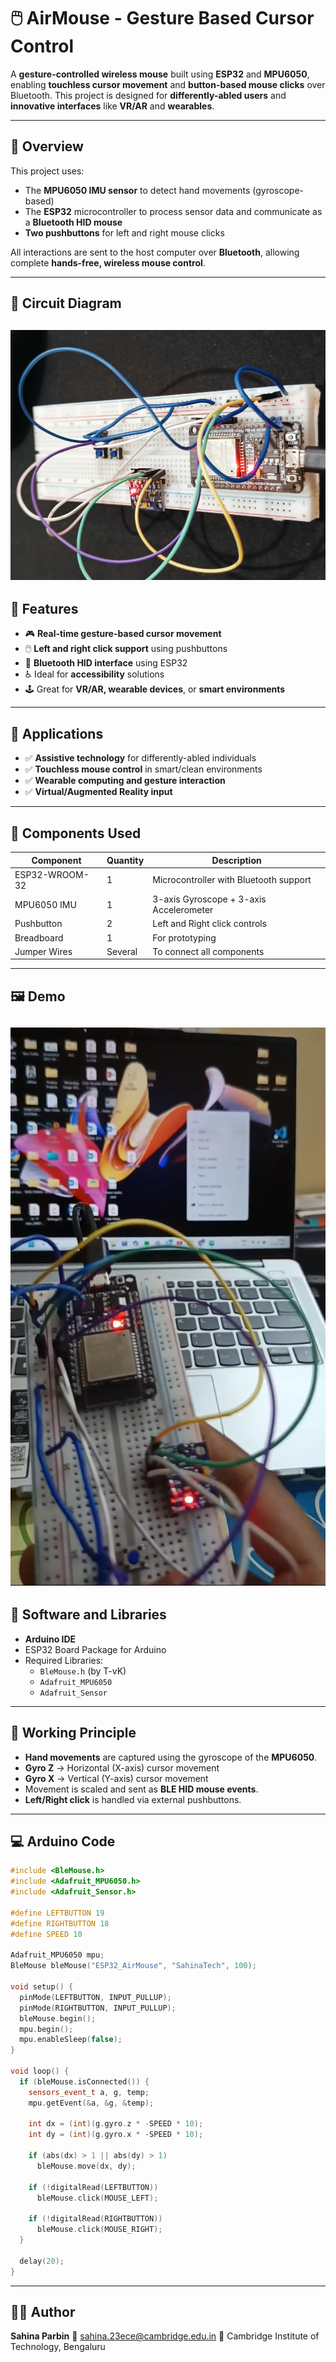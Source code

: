 # 🖱️ AirMouse - Gesture Based Cursor Control

A **gesture-controlled wireless mouse** built using **ESP32** and **MPU6050**, enabling **touchless cursor movement** and **button-based mouse clicks** over Bluetooth. This project is designed for **differently-abled users** and **innovative interfaces** like **VR/AR** and **wearables**.

---

## 📄 Overview

This project uses:
- The **MPU6050 IMU sensor** to detect hand movements (gyroscope-based)
- The **ESP32** microcontroller to process sensor data and communicate as a **Bluetooth HID mouse**
- **Two pushbuttons** for left and right mouse clicks

All interactions are sent to the host computer over **Bluetooth**, allowing complete **hands-free, wireless mouse control**.

---
## 🔌 Circuit Diagram

![Circuit Diagram](images/circuit.jpg)
---

## 🚀 Features

- 🎮 **Real-time gesture-based cursor movement**  
- 🖱️ **Left and right click support** using pushbuttons  
- 📡 **Bluetooth HID interface** using ESP32  
- ♿ Ideal for **accessibility** solutions  
- 🕹️ Great for **VR/AR, wearable devices**, or **smart environments**

---

## 🎯 Applications

- ✅ **Assistive technology** for differently-abled individuals  
- ✅ **Touchless mouse control** in smart/clean environments  
- ✅ **Wearable computing and gesture interaction**  
- ✅ **Virtual/Augmented Reality input**

---

## 🔧 Components Used

| Component          | Quantity | Description                                  |
|-------------------|----------|----------------------------------------------|
| ESP32-WROOM-32     | 1        | Microcontroller with Bluetooth support       |
| MPU6050 IMU        | 1        | 3-axis Gyroscope + 3-axis Accelerometer      |
| Pushbutton         | 2        | Left and Right click controls                |
| Breadboard         | 1        | For prototyping                              |
| Jumper Wires       | Several  | To connect all components                    |

---
## 🖼️ Demo

![Demo](images/demo.jpg)
---

## 🧰 Software and Libraries

- **Arduino IDE**
- ESP32 Board Package for Arduino
- Required Libraries:
  - `BleMouse.h` (by T-vK)  
  - `Adafruit_MPU6050`  
  - `Adafruit_Sensor`

---

## 🧠 Working Principle

- **Hand movements** are captured using the gyroscope of the **MPU6050**.
- **Gyro Z** → Horizontal (X-axis) cursor movement  
- **Gyro X** → Vertical (Y-axis) cursor movement  
- Movement is scaled and sent as **BLE HID mouse events**.
- **Left/Right click** is handled via external pushbuttons.

---

## 💻 Arduino Code

```cpp
#include <BleMouse.h>
#include <Adafruit_MPU6050.h>
#include <Adafruit_Sensor.h>

#define LEFTBUTTON 19
#define RIGHTBUTTON 18
#define SPEED 10

Adafruit_MPU6050 mpu;
BleMouse bleMouse("ESP32_AirMouse", "SahinaTech", 100);

void setup() {
  pinMode(LEFTBUTTON, INPUT_PULLUP);
  pinMode(RIGHTBUTTON, INPUT_PULLUP);
  bleMouse.begin();
  mpu.begin();
  mpu.enableSleep(false);
}

void loop() {
  if (bleMouse.isConnected()) {
    sensors_event_t a, g, temp;
    mpu.getEvent(&a, &g, &temp);

    int dx = (int)(g.gyro.z * -SPEED * 10);
    int dy = (int)(g.gyro.x * -SPEED * 10);

    if (abs(dx) > 1 || abs(dy) > 1)
      bleMouse.move(dx, dy);

    if (!digitalRead(LEFTBUTTON))
      bleMouse.click(MOUSE_LEFT);

    if (!digitalRead(RIGHTBUTTON))
      bleMouse.click(MOUSE_RIGHT);
  }

  delay(20);
}
````

---


## 🧑‍💻 Author

**Sahina Parbin**
📧 [sahina.23ece@cambridge.edu.in](mailto:sahina.23ece@cambridge.edu.in)
📍 Cambridge Institute of Technology, Bengaluru
